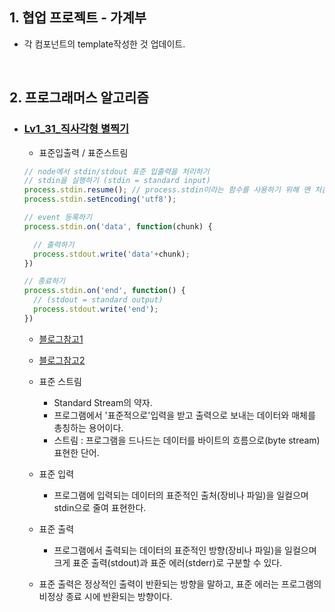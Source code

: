 ## 1. 협업 프로젝트 - 가계부
- 각 컴포넌트의 template작성한 것 업데이트.

<br/>

## 2. 프로그래머스 알고리즘
- ### [Lv1_31_직사각형 별찍기](https://github.com/EunJaePark/algorithm/blob/master/Lv1_31_%EC%A7%81%EC%82%AC%EA%B0%81%ED%98%95%20%EB%B3%84%EC%B0%8D%EA%B8%B0.html)

  - 표준입출력 / 표준스트림
  ```javascript
  // node에서 stdin/stdout 표준 입출력을 처리하기
  // stdin을 실행하기 (stdin = standard input)
  process.stdin.resume(); // process.stdin이라는 함수를 사용하기 위해 맨 처음 먼저 제시해 준 것.
  process.stdin.setEncoding('utf8');

  // event 등록하기
  process.stdin.on('data', function(chunk) {

    // 출력하기
    process.stdout.write('data'+chunk);
  })

  // 종료하기 
  process.stdin.on('end', function() {
    // (stdout = standard output)
    process.stdout.write('end');
  })
  ```
  
     - [블로그참고1](https://m.blog.naver.com/PostView.nhn?blogId=zerosum99&logNo=120208002778&proxyReferer=https:%2F%2Fwww.google.com%2F)
     - [블로그참고2](https://shoark7.github.io/programming/knowledge/what-is-standard-stream)

  - 표준 스트림
    - Standard Stream의 약자.
    - 프로그램에서 '표준적으로'입력을 받고 출력으로 보내는 데이터와 매체를 총칭하는 용어이다.
    - 스트림 : 프로그램을 드나드는 데이터를 바이트의 흐름으로(byte stream) 표현한 단어.

  - 표준 입력
    - 프로그램에 입력되는 데이터의 표준적인 출처(장비나 파일)을 일컬으며 stdin으로 줄여 표현한다.

  - 표준 출력
    - 프로그램에서 출력되는 데이터의 표준적인 방향(장비나 파일)을 일컬으며 크게 표준 출력(stdout)과 표준 에러(stderr)로 구분할 수 있다.

  - 표준 출력은 정상적인 출력이 반환되는 방향을 말하고, 표준 에러는 프로그램의 비정상 종료 시에 반환되는 방향이다.



